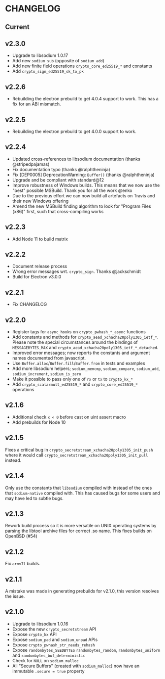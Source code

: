 # CHANGELOG

## Current

## v2.3.0

* Upgrade to libsodium 1.0.17
* Add new `sodium_sub` (opposite of `sodium_add`)
* Add new finite field operations `crypto_core_ed25519_*` and constants
* Add `crypto_sign_ed25519_sk_to_pk`

## v2.2.6

* Rebuilding the electron prebuild to get 4.0.4 support to work. This has a fix
  for an ABI mismatch.

## v2.2.5

* Rebuilding the electron prebuild to get 4.0.0 support to work.

## v2.2.4

* Updated cross-references to libsodium documentation (thanks @stripedpajamas)
* Fix documentation typo (thanks @ralphtheninja)
* Fix [DEP0005] DeprecationWarning: `Buffer()` (thanks @ralphtheninja)
* Upgrade and be compliant with standard@12
* Improve robustness of Windows builds. This means that we now use the "best"
  possible MSBuild. Thank you for all the work @enko
* Due to the previous effort we can now build all artefacts on Travis and their
  new Windows offering
* Amend the new MSBuild finding algorithm to look for "Program Files (x86)"
  first, such that cross-compiling works

## v2.2.3

* Add Node 11 to build matrix

## v2.2.2

* Document release process
* Wrong error messages wrt. `crypto_sign`. Thanks @jackschmidt
* Build for Electron v3.0.0

## v2.2.1

* Fix CHANGELOG

## v2.2.0

* Register tags for `async_hook`s on `crypto_pwhash_*_async` functions
* Add constants and methods for `crypto_aead_xchacha20poly1305_ietf_*`. Please
  note the special circumstances around the bindings of `MESSAGEBYTES_MAX` and
  `crypto_aead_xchacha20poly1305_ietf_*_detached`.
* Improved error messages; now reports the constants and argument names
  documented from javascript.
* Use `Buffer.alloc`/`Buffer.fill`/`Buffer.from` in tests and examples
* Add more libsodium helpers; `sodium_memcmp`, `sodium_compare`, `sodium_add`,
  `sodium_increment`, `sodium_is_zero`
* Make it possible to pass only one of `rx` or `tx` to `crypto_kx_*`
* Add `crypto_scalarmult_ed25519_*` and `crypto_core_ed25519_*` operations

## v2.1.6

* Additional check `x < 0` before cast on uint assert macro
* Add prebuilds for Node 10

## v2.1.5

Fixes a critical bug in `crypto_secretstream_xchacha20poly1305_init_push` where
it would call `crypto_secretstream_xchacha20poly1305_init_pull` instead.

## v2.1.4

Only use the constants that `libsodium` compiled with instead of the ones that
`sodium-native` compiled with. This has caused bugs for some users and may have
led to subtle bugs.

## v2.1.3

Rework build process so it is more versatile on UNIX operating systems by
parsing the libtool archive files for correct .so name. This fixes builds on
OpenBSD (#54)

## v2.1.2

Fix `armv7l` builds.

## v2.1.1

A mistake was made in generating prebuilds for v2.1.0, this version resolves the
issue.

## v2.1.0
- Upgrade to libsodium 1.0.16
- Expose the new `crypto_secretstream` API
- Expose `crypto_kx` API
- Expose `sodium_pad` and `sodium_unpad` APIs
- Expose `crypto_pwhash_str_needs_rehash`
- Expose `randombytes_SEEDBYTES` `randombytes_random`, `randombytes_uniform` and
  `randombytes_buf_deterministic`
- Check for `NULL` on `sodium_malloc`
- All "Secure Buffers" (created with `sodium_malloc`) now have an immutable
  `.secure = true` property
